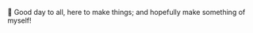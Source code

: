 👋 Good day to all, here to make things; and hopefully make something of myself!

<!---
amaratmetin/amaratmetin is a ✨ special ✨ repository because its `README.md` (this file) appears on your GitHub profile.
You can click the Preview link to take a look at your changes.
--->
